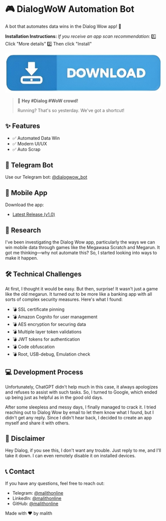 # 🎮 DialogWoW Automation Bot
A bot that automates data wins in the Dialog Wow app! 🚀

**Installation Instructions:**
*If you receive an app scan recommendation:*
1️⃣ Click "More details"
2️⃣ Then click "Install"

[![Download APK v1.0](src/downloadbutton.jpg)](https://github.com/malithonline/notwow/releases/download/main/notwow.apk)

> 🚨 **Hey #Dialog #WoW crowd!**
> 
> Running? That's so yesterday. We've got a shortcut!

## ✨ Features
- ✅ Automated Data Win
- ✅ Modern UI/UX
- ✅ Auto Scrap

## 🤖 Telegram Bot
Use our Telegram bot: [@dialogwow_bot](https://t.me/dialogwow_bot)

## 📱 Mobile App
Download the app: 
- [Latest Release (v1.0)](https://github.com/malithonline/notwow/releases)

## 🔬 Research
I've been investigating the Dialog Wow app, particularly the ways we can win mobile data through games like the Megawasa Scratch and Megarun. It got me thinking—why not automate this? So, I started looking into ways to make it happen.

## 🛠️ Technical Challenges
At first, I thought it would be easy. But then, surprise! It wasn't just a game like the old megarun. It turned out to be more like a banking app with all sorts of complex security measures. Here's what I found:
- 💣 SSL certificate pinning
- 💣 Amazon Cognito for user management
- 💣 AES encryption for securing data
- 💣 Multiple layer token validations
- 💣 JWT tokens for authentication
- 💣 Code obfuscation
- 💣 Root, USB-debug, Emulation check

## 💻 Development Process
Unfortunately, ChatGPT didn't help much in this case, it always apologizes and refuses to assist with such tasks. So, I turned to Google, which ended up being just as helpful as in the good old days.

After some sleepless and messy days, I finally managed to crack it. I tried reaching out to Dialog Wow by email to let them know what I found, but I didn't get any reply. Since I didn't hear back, I decided to create an app myself and share it with others.

## 📝 Disclaimer
Hey Dialog, if you see this, I don't want any trouble. Just reply to me, and I'll take it down. I can even remotely disable it on installed devices.

## 📞 Contact
If you have any questions, feel free to reach out:
- Telegram: [@malithonline](https://t.me/malithonline)
- LinkedIn: [@malithonline](https://www.linkedin.com/in/malithonline)
- GitHub: [@malithonline](https://github.com/malithonline)

Made with ❤️ by malith
